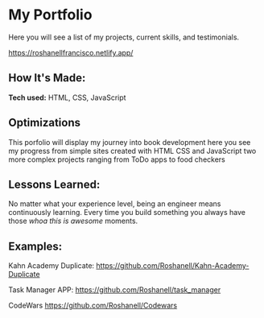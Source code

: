 
# My Portfolio
 
 Here you will see a list of my projects, current skills, and testimonials.

https://roshanellfrancisco.netlify.app/

## How It's Made:

**Tech used:** HTML, CSS, JavaScript


## Optimizations

This porfolio will display my journey into book development here you see my progress from simple sites created with HTML CSS and JavaScript two more complex projects ranging from ToDo apps to food checkers

## Lessons Learned:

No matter what your experience level, being an engineer means continuously learning. Every time you build something you always have those *whoa this is awesome*  moments. 

## Examples:

Kahn Academy Duplicate: https://github.com/Roshanell/Kahn-Academy-Duplicate

Task Manager APP: https://github.com/Roshanell/task_manager

CodeWars https://github.com/Roshanell/Codewars
